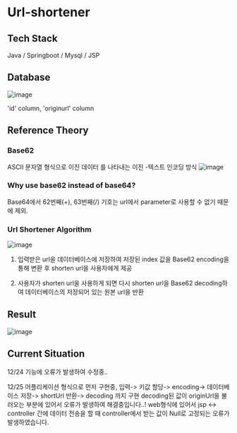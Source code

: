 # Url-shortener

## Tech Stack
Java / Springboot / Mysql / JSP

## Database
![image](https://user-images.githubusercontent.com/58455389/209340403-634f99a3-ca14-4530-b2e3-858119489307.png)

'id' column, 'originurl' column 

## Reference Theory
### Base62
 ASCII 문자열 형식으로 이진 데이터 를 나타내는 이진 -텍스트 인코딩 방식
![image](https://user-images.githubusercontent.com/58455389/209340779-e577c227-908c-4c87-ba46-29666a7b0004.png)
### Why use base62 instead of base64?
Base64에서 62번째(+), 63번째(/) 기호는 url에서 parameter로 사용할 수 없기 때문에 제외.
### Url Shortener Algorithm
![image](https://user-images.githubusercontent.com/58455389/209344225-c17a13f9-b923-4b0c-97b9-178f346cf52f.png)

1. 입력받은 url을 데이터베이스에 저장하여 저장된 index 값을 Base62 encoding을 통해 변환 후 shorten url을 사용자에게 제공

2. 사용자가 shorten url을 사용하게 되면 다시 shorten url을 Base62 decoding하여 데이터베이스의 저장되어 있는 원본 url을 반환
## Result
![image](https://user-images.githubusercontent.com/58455389/209343479-5e4bfd61-c146-4358-9a67-30ec7b42733e.png)

## Current Situation
12/24 기능에 오류가 발생하여 수정중..

12/25 어플리케이션 형식으로 먼저 구현중, 입력-> 키값 할당-> encoding-> 데이터베이스 저장-> shortUrl 반환-> decoding 까지 구현 decoding된 값이 originUrl을 불러오는 부분에 있어서 오류가 발생하여 해결중입니다..! web형식에 있어서 jsp <-> controller 간에 데이터 전송을 할 때 controller에서 받는 값이 Null로 고정되는 오류가 발생하였습니다.
